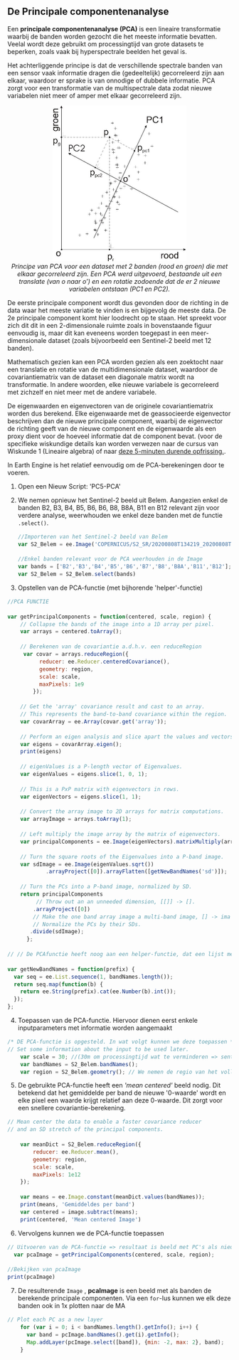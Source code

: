 
## De Principale componentenanalyse

Een **principale componentenanalyse (PCA)** is een lineaire transformatie  waarbij de banden worden gezocht die het meeste informatie bevatten. Veelal wordt deze gebruikt om processingtijd van grote datasets te beperken, zoals vaak bij hyperspectrale beelden het geval is.  

Het achterliggende principe is dat de verschillende spectrale banden van een sensor vaak informatie dragen die (gedeeltelijk) gecorreleerd zijn aan elkaar, waardoor er sprake is van onnodige of dubbele informatie. PCA zorgt voor een transformatie van de multispectrale data zodat nieuwe variabelen niet meer of amper met elkaar gecorreleerd zijn.  

<p align="center">
<img src="Images/PCA_principe.png" width=300>  <br>
<em> Principe van PCA voor een dataset met 2 banden (rood en groen) die met elkaar gecorreleerd zijn. Een PCA werd uitgevoerd, bestaande uit een translate (van o naar o’) en een rotatie zodoende dat de er 2 nieuwe variabelen ontstaan (PC1 en PC2). </em>
</p> 

De eerste principale component wordt dus gevonden door de richting in de data waar het meeste variatie te vinden is en bijgevolg de meeste data. De 2e principale component komt hier loodrecht op te staan. Het spreekt voor zich dit dit in een 2-dimensionale ruimte zoals in bovenstaande figuur eenvoudig is, maar dit kan eveneens worden toegepast in een meer-dimensionale dataset (zoals bijvoorbeeld een Sentinel-2 beeld met 12 banden). 

Mathematisch gezien kan een PCA worden gezien als een zoektocht naar een translatie en rotatie van de multidimensionale dataset, waardoor de covariantiematrix van de dataset een diagonale matrix wordt na transformatie. In andere woorden, elke nieuwe variabele is gecorreleerd met zichzelf en niet meer met de andere variabele.

De eigenwaarden en eigenvectoren van de originele covariantiematrix worden dus berekend. Elke eigenwaarde met de geassocieerde eigenvector beschrijven dan de nieuwe principale component, waarbij de eigenvector de richting geeft van de nieuwe component en de eigenwaarde als een proxy dient voor de hoeveel informatie dat de component bevat. (voor de specifieke wiskundige details kan worden verwezen naar de cursus van Wiskunde 1 (Lineaire algebra) of naar [deze 5-minuten durende opfrissing.](https://www.youtube.com/watch?v=HMOI_lkzW08&ab_channel=StatQuestwithJoshStarmer). 

In Earth Engine is het relatief eenvoudig om de PCA-berekeningen door te voeren.

1. Open een Nieuw Script: 'PC5-PCA'

2. We nemen opnieuw het Sentinel-2 beeld uit Belem. Aangezien enkel de banden B2, B3, B4, B5, B6, B6, B8, B8A, B11 en B12 relevant zijn voor verdere analyse, weerwhouden we enkel deze banden met de functie ```.select()```.
   ```javascript
   //Importeren van het Sentinel-2 beeld van Belem
   var S2_Belem = ee.Image('COPERNICUS/S2_SR/20200808T134219_20200808T134214_T22MGD')
   
   //Enkel banden relevant voor de PCA weerhouden in de Image
   var bands = ['B2','B3','B4','B5','B6','B7','B8','B8A','B11','B12'];
   var S2_Belem = S2_Belem.select(bands)
   ```

3. Opstellen van de PCA-functie (met bijhorende 'helper'-functie)  
```javascript
//PCA FUNCTIE

var getPrincipalComponents = function(centered, scale, region) {
    // Collapse the bands of the image into a 1D array per pixel.
    var arrays = centered.toArray();

    // Berekenen van de covariantie a.d.h.v. een reduceRegion
     var covar = arrays.reduceRegion({
          reducer: ee.Reducer.centeredCovariance(),
          geometry: region,
          scale: scale,
          maxPixels: 1e9
        });
      
    // Get the 'array' covariance result and cast to an array.
    // This represents the band-to-band covariance within the region.
    var covarArray = ee.Array(covar.get('array'));
        
    // Perform an eigen analysis and slice apart the values and vectors.
    var eigens = covarArray.eigen();
    print(eigens)
    
    // eigenValues is a P-length vector of Eigenvalues.
    var eigenValues = eigens.slice(1, 0, 1);
    
    // This is a PxP matrix with eigenvectors in rows.
    var eigenVectors = eigens.slice(1, 1);

    // Convert the array image to 2D arrays for matrix computations.
    var arrayImage = arrays.toArray(1);
      
    // Left multiply the image array by the matrix of eigenvectors.
    var principalComponents = ee.Image(eigenVectors).matrixMultiply(arrayImage);
      
    // Turn the square roots of the Eigenvalues into a P-band image.
    var sdImage = ee.Image(eigenValues.sqrt())
            .arrayProject([0]).arrayFlatten([getNewBandNames('sd')]);
      
    // Turn the PCs into a P-band image, normalized by SD.
    return principalComponents
         // Throw out an an unneeded dimension, [[]] -> [].
        .arrayProject([0])
        // Make the one band array image a multi-band image, [] -> ima            .arrayFlatten([getNewBandNames('pc')])
        // Normalize the PCs by their SDs.
       .divide(sdImage);
      };

// // De PCAfunctie heeft noog aan een helper-functie, dat een lijst met nieuwe bandnamen samenstelt

var getNewBandNames = function(prefix) {
  var seq = ee.List.sequence(1, bandNames.length());
  return seq.map(function(b) {
    return ee.String(prefix).cat(ee.Number(b).int());
  });
};
```

4. Toepassen van de PCA-functie. Hiervoor dienen eerst enkele inputparameters met informatie worden aangemaakt

```javascript
/* DE PCA-functie is opgesteld. In wat volgt kunnen we deze toepassen */
// Set some information about the input to be used later.
    var scale = 30; //(30m om processingtijd wat te verminderen => sentinel2 kan tot 10m)
    var bandNames = S2_Belem.bandNames(); 
    var region = S2_Belem.geometry(); // We nemen de regio van het volledige beeld
``` 

5. De gebruikte  PCA-functie heeft een *'mean centered'* beeld nodig. Dit betekend dat het gemiddelde per band de nieuwe '0-waarde' wordt en elke pixel een waarde krijgt relatief aan deze 0-waarde. Dit zorgt voor een snellere covariantie-berekening.

```javascript
// Mean center the data to enable a faster covariance reducer
// and an SD stretch of the principal components.
      
    var meanDict = S2_Belem.reduceRegion({
        reducer: ee.Reducer.mean(),
        geometry: region,
        scale: scale,
        maxPixels: 1e12
    });

    var means = ee.Image.constant(meanDict.values(bandNames));
    print(means, 'Gemiddeldes per band')
    var centered = image.subtract(means);
    print(centered, 'Mean centered Image')
``` 
6. Vervolgens kunnen we de PCA-functie toepassen

```javascript
// Uitvoeren van de PCA-functie => resultaat is beeld met PC's als nieuwe banden
  var pcaImage = getPrincipalComponents(centered, scale, region);

//Bekijken van pcaImage
print(pcaImage)
```
7. De resulterende ```Image``` , **pcaImage** is een beeld met als banden de berekende principale componenten. Via een ```for```-lus kunnen we elk deze banden ook in 1x plotten naar de MA

```javascript
// Plot each PC as a new layer
    for (var i = 0; i < bandNames.length().getInfo(); i++) {
      var band = pcImage.bandNames().get(i).getInfo();
      Map.addLayer(pcImage.select([band]), {min: -2, max: 2}, band);
    }
```